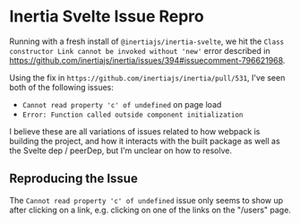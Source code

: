 Inertia Svelte Issue Repro
==========================

Running with a fresh install of `@inertiajs/inertia-svelte`, we hit the `Class
constructor Link cannot be invoked without 'new'` error described in
https://github.com/inertiajs/inertia/issues/394#issuecomment-796621968.

Using the fix in `https://github.com/inertiajs/inertia/pull/531`, I've seen both
of the following issues:

- `Cannot read property 'c' of undefined` on page load
- `Error: Function called outside component initialization`

I believe these are all variations of issues related to how webpack is building
the project, and how it interacts with the built package as well as the Svelte
dep / peerDep, but I'm unclear on how to resolve.

Reproducing the Issue
---------------------

The `Cannot read property 'c' of undefined` issue only seems to show up after
clicking on a link, e.g. clicking on one of the links on the "/users" page.
